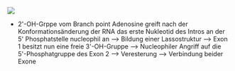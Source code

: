![](Pasted%20image%2020231222131241.png)
- 2'-OH-Grppe vom Branch point Adenosine greift nach der Konformationsänderung der RNA das erste Nukleotid des Intros an der 5' Phosphatstelle nucleophil an --> Bildung einer Lassostruktur --> Exon 1 besitzt nun eine freie 3'-OH-Gruppe --> Nucleophiler Angriff auf die 5'-Phosphatgruppe des Exon 2 --> Veresterung --> Verbindung beider Exone 
